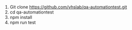 1. Git clone https://github.com/vhslab/qa-automationtest.git
2. cd qa-automationtest
3. npm install
4. npm run test
